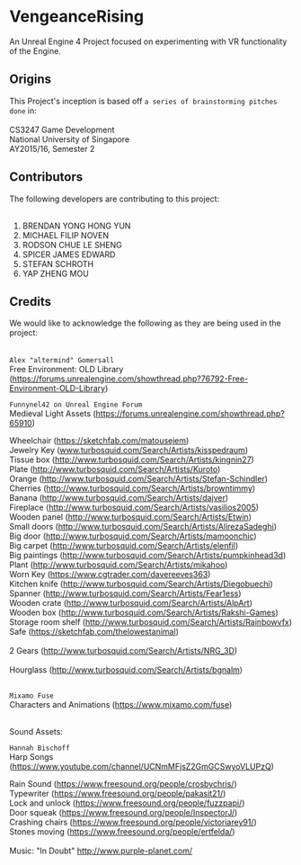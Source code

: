 # VengeanceRising
An Unreal Engine 4 Project focused on experimenting with VR functionality of the Engine.

## Origins
This Project's inception is based off `a series of brainstorming pitches done` in:<br/><br/>
CS3247 Game Development<br/>
National University of Singapore<br/>
AY2015/16, Semester 2<br/>

## Contributors
The following developers are contributing to this project:<br/><br/>
1. BRENDAN YONG HONG YUN<br/>
2. MICHAEL FILIP NOVEN<br/>
3. RODSON CHUE LE SHENG<br/>
4. SPICER JAMES EDWARD<br/>
5. STEFAN SCHROTH<br/>
6. YAP ZHENG MOU<br/>

## Credits
We would like to acknowledge the following as they are being used in the project:<br/><br/><br/>
`Alex "altermind" Gomersall`<br/>
Free Environment: OLD Library (https://forums.unrealengine.com/showthread.php?76792-Free-Environment-OLD-Library)<br/>

`Funnynel42 on Unreal Engine Forum`<br/>
Medieval Light Assets (https://forums.unrealengine.com/showthread.php?65910)<br/>

Wheelchair (https://sketchfab.com/matousejem)<br/>
Jewelry Key	(www.turbosquid.com/Search/Artists/kisspedraum)<br/>
Tissue box (http://www.turbosquid.com/Search/Artists/kingnin27)<br/>
Plate (http://www.turbosquid.com/Search/Artists/Kuroto)<br/>
Orange (http://www.turbosquid.com/Search/Artists/Stefan-Schindler)<br/>
Cherries (http://www.turbosquid.com/Search/Artists/browntimmy)<br/>
Banana (http://www.turbosquid.com/Search/Artists/dajver)<br/>
Fireplace (http://www.turbosquid.com/Search/Artists/vasilios2005)<br/>
Wooden panel (http://www.turbosquid.com/Search/Artists/Etwin)<br/>
Small doors (http://www.turbosquid.com/Search/Artists/AlirezaSadeghi)<br/>
Big door (http://www.turbosquid.com/Search/Artists/mamoonchic)<br/>
Big carpet (http://www.turbosquid.com/Search/Artists/elenfil)<br/>
Big paintings (http://www.turbosquid.com/Search/Artists/pumpkinhead3d)<br/>
Plant (http://www.turbosquid.com/Search/Artists/mikahoo)<br/>
Worn Key (https://www.cgtrader.com/davereeves363)<br/>
Kitchen knife (http://www.turbosquid.com/Search/Artists/Diegobuechi)<br/>
Spanner (http://www.turbosquid.com/Search/Artists/Fear1ess)<br/>
Wooden crate (http://www.turbosquid.com/Search/Artists/AlpArt)<br/>
Wooden box (http://www.turbosquid.com/Search/Artists/Rakshi-Games)<br/>
Storage room shelf (http://www.turbosquid.com/Search/Artists/Rainbowvfx)<br/>
Safe (https://sketchfab.com/thelowestanimal)<br/><br/>
2 Gears (http://www.turbosquid.com/Search/Artists/NRG_3D)<br/><br/>
Hourglass (http://www.turbosquid.com/Search/Artists/bgnalm)<br/><br/>

`Mixamo Fuse`<br/>
Characters and Animations (https://www.mixamo.com/fuse)<br/><br/>


Sound Assets:<br/>

`Hannah Bischoff`<br/>
Harp Songs (https://www.youtube.com/channel/UCNmMFjsZ2GmGCSwyoVLUPzQ)<br/>

Rain Sound (https://www.freesound.org/people/crosbychris/)<br/>
Typewriter (https://www.freesound.org/people/pakasit21/)<br/>
Lock and unlock (https://www.freesound.org/people/fuzzpapi/)<br/>
Door squeak (https://www.freesound.org/people/InspectorJ/)<br/>
Crashing chairs (https://www.freesound.org/people/victoriarey91/)<br/>
Stones moving (https://www.freesound.org/people/ertfelda/)<br/><br/>
Music: "In Doubt" http://www.purple-planet.com/
